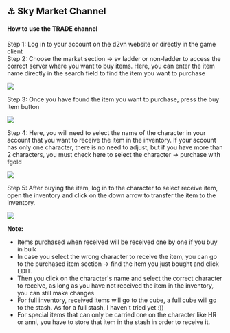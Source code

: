 ## ⚓ Sky Market Channel

#### How to use the TRADE channel <a href="#how-to-use-the-trade-channel" id="how-to-use-the-trade-channel"></a>

Step 1: Log in to your account on the d2vn website or directly in the game client\
Step 2: Choose the market section -> sv ladder or non-ladder to access the correct server where you want to buy items. Here, you can enter the item name directly in the search field to find the item you want to purchase

![](https://i0.wp.com/diablo2-vn.com/tm/app/uploads/2022/06/1-1.png?resize=750%2C422\&ssl=1)

Step 3: Once you have found the item you want to purchase, press the buy item button

![](https://i0.wp.com/diablo2-vn.com/tm/app/uploads/2022/06/2.png?resize=714%2C402\&ssl=1)

Step 4: Here, you will need to select the name of the character in your account that you want to receive the item in the inventory. If your account has only one character, there is no need to adjust, but if you have more than 2 characters, you must check here to select the character -> purchase with fgold

![](https://i0.wp.com/diablo2-vn.com/tm/app/uploads/2022/06/3.png?resize=893%2C503\&ssl=1)

Step 5: After buying the item, log in to the character to select receive item, open the inventory and click on the down arrow to transfer the item to the inventory.

![](https://i0.wp.com/diablo2-vn.com/tm/app/uploads/2022/06/5-1.png?resize=597%2C485\&ssl=1)

**Note:**

* Items purchased when received will be received one by one if you buy in bulk
* In case you select the wrong character to receive the item, you can go to the purchased item section -> find the item you just bought and click EDIT.
* Then you click on the character's name and select the correct character to receive, as long as you have not received the item in the inventory, you can still make changes
* For full inventory, received items will go to the cube, a full cube will go to the stash. As for a full stash, I haven't tried yet :))
* For special items that can only be carried one on the character like HR or anni, you have to store that item in the stash in order to receive it.